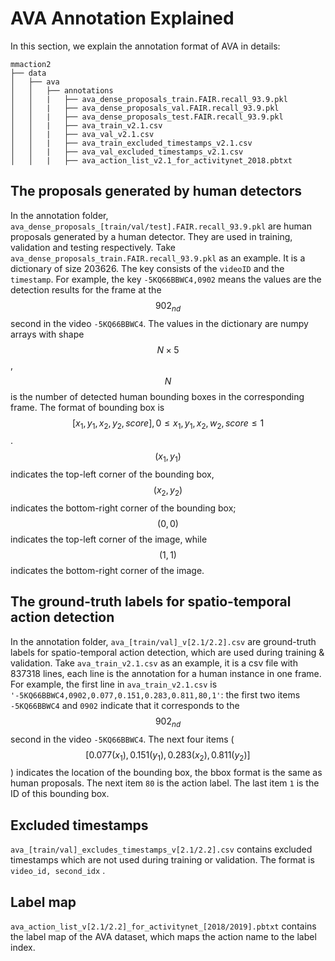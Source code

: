 # AVA Annotation Explained

In this section, we explain the annotation format of AVA in details:

```
mmaction2
├── data
│   ├── ava
│   │   ├── annotations
│   │   |   ├── ava_dense_proposals_train.FAIR.recall_93.9.pkl
│   │   |   ├── ava_dense_proposals_val.FAIR.recall_93.9.pkl
│   │   |   ├── ava_dense_proposals_test.FAIR.recall_93.9.pkl
│   │   |   ├── ava_train_v2.1.csv
│   │   |   ├── ava_val_v2.1.csv
│   │   |   ├── ava_train_excluded_timestamps_v2.1.csv
│   │   |   ├── ava_val_excluded_timestamps_v2.1.csv
│   │   |   ├── ava_action_list_v2.1_for_activitynet_2018.pbtxt
```

## The proposals generated by human detectors

In the annotation folder, `ava_dense_proposals_[train/val/test].FAIR.recall_93.9.pkl` are human proposals generated by a human detector. They are used in training, validation and testing respectively. Take `ava_dense_proposals_train.FAIR.recall_93.9.pkl` as an example. It is a dictionary of size 203626. The key consists of the `videoID` and the `timestamp`. For example, the key `-5KQ66BBWC4,0902` means the values are the detection results for the frame at the $$902_{nd}$$ second in the video `-5KQ66BBWC4`. The values in the dictionary are numpy arrays with shape $$N \times 5$$ , $$N$$ is the number of detected human bounding boxes in the corresponding frame. The format of bounding box is $$[x_1, y_1, x_2, y_2, score], 0 \le x_1, y_1, x_2, w_2, score \le 1$$. $$(x_1, y_1)$$ indicates the top-left corner of the bounding box, $$(x_2, y_2)$$ indicates the bottom-right corner of the bounding box; $$(0, 0)$$ indicates the top-left corner of the image, while $$(1, 1)$$ indicates the bottom-right corner of the image.

## The ground-truth labels for spatio-temporal action detection

In the annotation folder, `ava_[train/val]_v[2.1/2.2].csv` are ground-truth labels for spatio-temporal action detection, which are used during training & validation. Take `ava_train_v2.1.csv` as an example, it is a csv file with 837318 lines, each line is the annotation for a human instance in one frame. For example, the first line in `ava_train_v2.1.csv` is `'-5KQ66BBWC4,0902,0.077,0.151,0.283,0.811,80,1'`: the first two items `-5KQ66BBWC4` and `0902` indicate that it corresponds to the $$902_{nd}$$ second in the video `-5KQ66BBWC4`. The next four items ($$[0.077(x_1), 0.151(y_1), 0.283(x_2), 0.811(y_2)]$$) indicates the location of the bounding box, the bbox format is the same as human proposals. The next item `80` is the action label. The last item `1` is the ID of this bounding box.

## Excluded timestamps

`ava_[train/val]_excludes_timestamps_v[2.1/2.2].csv` contains excluded timestamps which are not used during training or validation. The format is `video_id, second_idx` .

## Label map

`ava_action_list_v[2.1/2.2]_for_activitynet_[2018/2019].pbtxt` contains the label map of the AVA dataset, which maps the action name to the label index.
